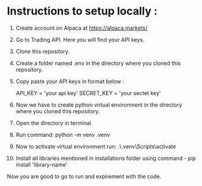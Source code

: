 # Instructions to setup locally :

1. Create account on Alpaca at https://alpaca.markets/
2. Go to Trading API. Here you will find your API keys.
3. Clone this repository.
4. Create a folder named .env in the directory where you cloned this repository.
5. Copy paste your API keys in format below :

    API_KEY = 'your api key'
    SECRET_KEY = 'your sectet key'

6. Now we have to create python virtual environment in the directory where you cloned this repository.
7. Open the directory in terminal.
8. Run command: python -m venv .venv
9. Now to activate virtual environment run: .\\.venv\Scripts\activate
10. Install all libraries mentioned in installations folder using command - pip install 'library-name'

Now you are good to go to run and  expirement with the code.
